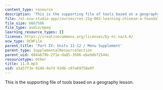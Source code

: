 ```yaml
---
content_type: resource
description: 'This is the supporting file of tools based on a geography lesson. '
file: /ol-ocw-studio-app/courses/res-21g-003-learning-chinese-a-foundation-course-in-mandarin-spring-2011/a5a57f3e91469a7d92dbc07a69758a9f_11.4.mp3
file_size: 6667586
file_type: audio/mpeg
learning_resource_types: []
license: https://creativecommons.org/licenses/by-nc-sa/4.0/
ocw_type: OCWFile
parent_title: 'Part IV: Units 11-12 / Menu Supplement'
parent_type: SupplementalResourceSection
parent_uid: 684a679b-2f1e-da85-3506-eba9dbf2544c
resourcetype: Other
title: 11.4.mp3
uid: a5a57f3e-9146-9a7d-92db-c07a69758a9f
---
```

This is the supporting file of tools based on a geography lesson. 